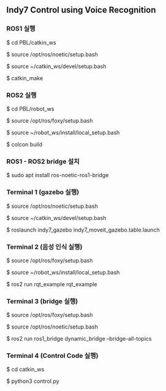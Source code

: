 ## Indy7 Control using Voice Recognition

### ROS1 실행
$ cd PBL/catkin_ws 

$ source /opt/ros/noetic/setup.bash 

$ source ~/catkin_ws/devel/setup.bash 

$ catkin_make 

### ROS2 실행
$ cd PBL/robot_ws

$ source /opt/ros/foxy/setup.bash 

$ source ~/robot_ws/install/local_setup.bash 

$ colcon build 

### ROS1 - ROS2 bridge 설치
$ sudo apt install ros-noetic-ros1-bridge 

### Terminal 1 (gazebo 실행)
$ source /opt/ros/noetic/setup.bash

$ source ~/catkin_ws/devel/setup.bash 

$ roslaunch indy7_gazebo indy7_moveit_gazebo.table.launch 

### Terminal 2 (음성 인식 실행)
$ source /opt/ros/foxy/setup.bash 

$ source ~/robot_ws/install/local_setup.bash 

$ ros2 run rqt_example rqt_example 

### Terminal 3 (bridge 실행)
$ source /opt/ros/foxy/setup.bash 

$ source /opt/ros/noetic/setup.bash 

$ ros2 run ros1_bridge dynamic_bridge –bridge-all-topics 

### Terminal 4 (Control Code 실행)
$ cd catkin_ws 

$ python3 control.py 
